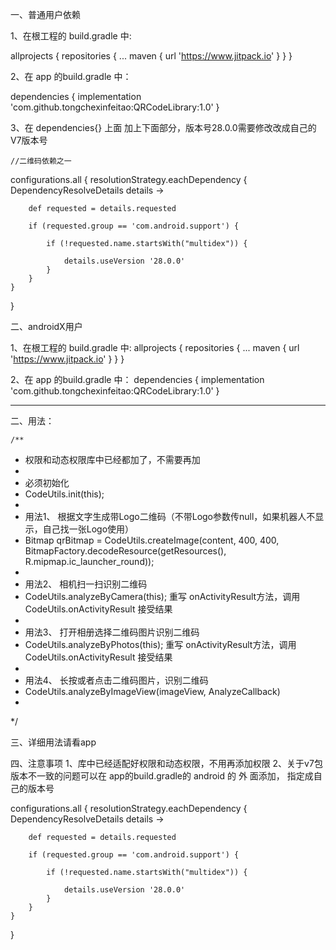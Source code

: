一、普通用户依赖

1、在根工程的 build.gradle 中:

allprojects {
	repositories {
		...
		maven { url 'https://www.jitpack.io' }
	}
}


2、在 app 的build.gradle 中：

dependencies {
        implementation 'com.github.tongchexinfeitao:QRCodeLibrary:1.0'
}

3、在 dependencies{} 上面 加上下面部分，版本号28.0.0需要修改改成自己的V7版本号

    //二维码依赖之一
configurations.all {
    resolutionStrategy.eachDependency { DependencyResolveDetails details ->
    
        def requested = details.requested
	
        if (requested.group == 'com.android.support') {
	
            if (!requested.name.startsWith("multidex")) {
	    
                details.useVersion '28.0.0'
            }
        }
    }
}



二、androidX用户

1、在根工程的 build.gradle 中:
allprojects {
	repositories {
		...
		maven { url 'https://www.jitpack.io' }
	}
}


2、在 app 的build.gradle 中：
dependencies {
        implementation 'com.github.tongchexinfeitao:QRCodeLibrary:1.0'
}
	

---------------------------------------------------------------------------------------------------

二、用法：

	/**
 * 权限和动态权限库中已经都加了，不需要再加
 *
 * 必须初始化
 * CodeUtils.init(this);
 *
 * 用法1、 根据文字生成带Logo二维码（不带Logo参数传null，如果机器人不显示，自己找一张Logo使用）
 *  Bitmap qrBitmap = CodeUtils.createImage(content, 400, 400, BitmapFactory.decodeResource(getResources(), R.mipmap.ic_launcher_round));
 *
 * 用法2、 相机扫一扫识别二维码
 * CodeUtils.analyzeByCamera(this);   重写 onActivityResult方法，调用 CodeUtils.onActivityResult 接受结果
 *
 * 用法3、 打开相册选择二维码图片识别二维码
 * CodeUtils.analyzeByPhotos(this);   重写 onActivityResult方法，调用 CodeUtils.onActivityResult 接受结果
 *
 * 用法4、 长按或者点击二维码图片，识别二维码
 * CodeUtils.analyzeByImageView(imageView, AnalyzeCallback)
 *
 */
 
 
 三、详细用法请看app
 
 四、注意事项
 1、库中已经适配好权限和动态权限，不用再添加权限
 2、关于v7包版本不一致的问题可以在 app的build.gradle的  android 的 外 面添加， 指定成自己的版本号
 
 configurations.all {
    resolutionStrategy.eachDependency { DependencyResolveDetails details ->
    
        def requested = details.requested
	
        if (requested.group == 'com.android.support') {
	
            if (!requested.name.startsWith("multidex")) {
	    
                details.useVersion '28.0.0'
            }
        }
    }
}

 
 
 
